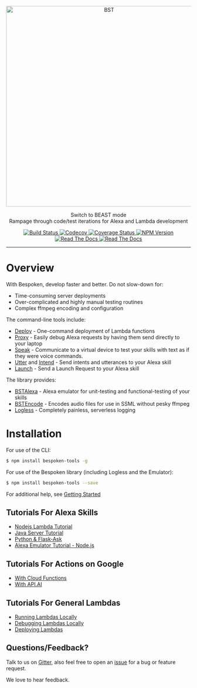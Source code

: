 <p align="center">
  <a href="https://bespoken.io/">
    <img alt="BST" src="https://bespoken.io/wp-content/uploads/Bespoken-Logo-RGB-e1500333659572.png" width="546">
  </a>
</p>

<p align="center">
  Switch to BEAST mode<br>
  Rampage through code/test iterations for Alexa and Lambda development
</p>

<p align="center">
    <a href="https://travis-ci.org/bespoken/bst">
        <img alt="Build Status" class="badge" src="https://travis-ci.org/bespoken/bst.svg?branch=master">
    </a>
    <a href="https://codecov.io/gh/bespoken/bst">
      <img src="https://codecov.io/gh/bespoken/bst/branch/master/graph/badge.svg" alt="Codecov" />
    </a>
    <a href='https://coveralls.io/github/bespoken/bst?branch=master'>
        <img src='https://coveralls.io/repos/github/bespoken/bst/badge.svg?branch=master' alt='Coverage Status' />
    </a>
    <a href="https://www.npmjs.com/package/bespoken-tools">
        <img alt="NPM Version" class="badge" src="https://img.shields.io/npm/v/bespoken-tools.svg">
    </a>
    <a href="http://docs.bespoken.io/">
        <img alt="Read The Docs" class="badge" src="https://img.shields.io/badge/docs-latest-brightgreen.svg?style=flat">
    </a>
    <a href="https://gitter.im/bespoken/bst?utm_source=badge&utm_medium=badge&utm_campaign=pr-badge&utm_content=badge">
        <img alt="Read The Docs" class="badge" src="https://badges.gitter.im/bespoken/bst.svg">
    </a>
</p>

---
# Overview
With Bespoken, develop faster and better. Do not slow-down for:

* Time-consuming server deployments
* Over-complicated and highly manual testing routines
* Complex ffmpeg encoding and configuration

The command-line tools include:

* [Deploy](http://docs.bespoken.io/en/latest/commands/deploy) - One-command deployment of Lambda functions
* [Proxy](http://docs.bespoken.io/en/latest/commands/proxy) - Easily debug Alexa requests by having them send directly to your laptop
* [Speak](http://docs.bespoken.io/en/latest/commands/speak) - Communicate to a virtual device to test your skills with text as if they were voice commands.
* [Utter](http://docs.bespoken.io/en/latest/commands/utter) and [Intend](http://docs.bespoken.io/en/latest/commands/intend) - Send intents and utterances to your Alexa skill
* [Launch](http://docs.bespoken.io/en/latest/commands/launch) - Send a Launch Request to your Alexa skill

The library provides:

* [BSTAlexa](http://docs.bespoken.io/en/latest/api/classes/bstalexa.html) - Alexa emulator for unit-testing and functional-testing of your skills
* [BSTEncode](http://docs.bespoken.io/en/latest/api/classes/bstencode.html) - Encodes audio files for use in SSML without pesky ffmpeg
* [Logless](http://docs.bespoken.io/en/latest/api/classes/logless.html) - Completely painless, serverless logging

# Installation

For use of the CLI:

```bash
$ npm install bespoken-tools -g
```

For use of the Bespoken library (including Logless and the Emulator):

```bash
$ npm install bespoken-tools --save
```

For additional help, see [Getting Started](http://docs.bespoken.io/en/latest/getting_started)

## Tutorials For Alexa Skills
* [Nodejs Lambda Tutorial](http://docs.bespoken.io/en/latest/tutorials/tutorial_lambda_nodejs)
* [Java Server Tutorial](http://docs.bespoken.io/en/latest/tutorials/tutorial_local_server_java)
* [Python & Flask-Ask](http://docs.bespoken.io/en/latest/tutorials/tutorial_flask_ask_python)
* [Alexa Emulator Tutorial - Node.js](http://docs.bespoken.io/en/latest/tutorials/tutorial_bst_emulator_nodejs)

## Tutorials For Actions on Google
* [With Cloud Functions](http://docs.bespoken.io/en/latest/tutorials/tutorial_cloud_function)
* [With API.AI](http://docs.bespoken.io/en/latest/tutorials/tutorial_configuring_api_ai)

## Tutorials For General Lambdas
* [Running Lambdas Locally](http://docs.bespoken.io/en/latest/tutorials/tutorial_lambda_local)
* [Debugging Lambdas Locally](http://docs.bespoken.io/en/latest/tutorials/tutorial_lambda_debugger)
* [Deploying Lambdas](http://docs.bespoken.io/en/latest/tutorials/tutorial_lambda_deploy)

## Questions/Feedback?

Talk to us on [Gitter](https://gitter.im/bespoken/bst), also feel free to open an [issue](https://github.com/bespoken/bst/issues/new) for a bug or feature request.

We love to hear feedback.

